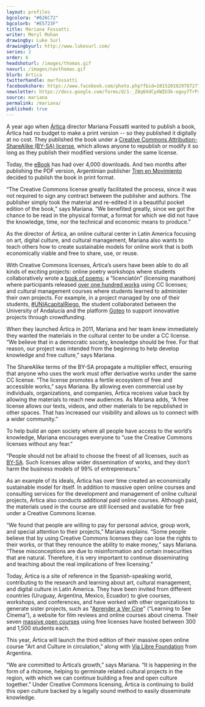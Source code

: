 ```yaml
---
layout: profiles
bgcolora: "#626C72"
bgcolorb: "#E5723F"
title: Mariana Fossatti
writer: Meryl Mohan
drawingby: Luke Surl
drawingbyurl: http://www.lukesurl.com/
series: 2
order: 6
headshoturl: /images/thomas.gif
navurl: /images/navthomas.gif
blurb: Ártica
twitterhandle: marfossatti
facebookshare: https://www.facebook.com/photo.php?fbid=10152019297872777
newsletter: https://docs.google.com/forms/d/1-_Z8q6XdCyXWZU3k-ogoy7TrPxhSN7nYHPvjj0MwogA/viewform?entry.239708838=Team+Open+-+Thomas&entry.1860916380&entry.1017428125&entry.1257771276
source: mariana
permalink: /mariana/
published: true
---
```


A year ago when [Ártica](http://articaonline.com) director Mariana Fossatti wanted to publish a book, Ártica had no budget to make a print version -- so they published it digitally at no cost. They published the book under a [Creative Commons Attribution-ShareAlike (BY-SA) license](http://creativecommons.org/licenses/by-sa/4.0/), which allows anyone to republish or modify it so long as they publish their modified versions under the same license. 

Today, the [eBook](http://www.articaonline.com/e-book-arte-y-cultura-en-circulacion-introduccion-al-derecho-de-autor-y-las-licencias-libres/) has had over 4,000 downloads. And two months after publishing the PDF version, Argentinian publisher [Tren en Movimiento](http://www.trenenmovimiento.com.ar/sl.html) decided to publish the book in print format. 

“The Creative Commons license greatly facilitated the process, since it was not required to sign any contract between the publisher and authors. The publisher simply took the material and re-edited it in a beautiful pocket edition of the book,” says Mariana. “We benefited greatly, since we got the chance to be read in the physical format, a format for which we did not have the knowledge, time, nor the technical and economic means to produce.”

As the director of Ártica, an online cultural center in Latin America focusing on art, digital culture, and cultural management, Mariana also wants to teach others how to create sustainable models for online work that is both economically viable and free to share, use, or reuse. 

With Creative Commons licenses, Ártica’s users have been able to do all kinds of exciting projects: online poetry workshops where students collaboratively wrote a [book of poems](http://www.articaonline.com/poemas-de-cinco-paises/); a “licenciatón” (licensing marathon) where participants released [over one hundred works](https://docs.google.com/a/creativecommons.org/spreadsheet/ccc?key=0AmA01Th5vwTYdERjOWRPSVFVLXFpbnBEVXF1UkFnZ1E&usp=drive_web#gid=0) using CC licenses; and cultural management courses where students learned to administer their own projects. For example, in a project managed by one of their students, [#UNIAcapitalRiego](http://goteo.org/call/unia-capital-riego/), the student collaborated between the University of Andalucía and the platform [Goteo](http://goteo.org/) to support innovative projects through crowdfunding. 

When they launched Ártica in 2011, Mariana and her team knew immediately they wanted the materials in the cultural center to be under a CC license. “We believe that in a democratic society, knowledge should be free. For that reason, our project was intended from the beginning to help develop knowledge and free culture,” says Mariana. 

The ShareAlike terms of the BY-SA propagate a multiplier effect, ensuring that anyone who uses the work must offer derivative works under the same CC license. “The license promotes a fertile ecosystem of free and accessible works,” says Mariana. By allowing even commercial use by individuals, organizations, and companies, Ártica receives value back by allowing the materials to reach new audiences. As Mariana adds, “A free license allows our texts, videos, and other materials to be republished in other spaces. That has increased our visibility and allows us to connect with a wider community.”

To help build an open society where all people have access to the world’s knowledge, Mariana encourages everyone to “use the Creative Commons licenses without any fear.” 

“People should not be afraid to choose the freest of all licenses, such as [BY-SA](http://creativecommons.org/licenses/by-sa/4.0/). Such licenses allow wider dissemination of works, and they don’t harm the business models of 99% of entrepreneurs.”

As an example of its ideals, Ártica has over time created an economically sustainable model for itself. In addition to massive open online courses and consulting services for the development and management of online cultural projects, Ártica also conducts additional paid online courses. Although paid, the materials used in the course are still licensed and available for free under a Creative Commons license. 

“We found that people are willing to pay for personal advice, group work, and special attention to their projects,” Mariana explains. “Some people believe that by using Creative Commons licenses they can lose the rights to their works, or that they renounce the ability to make money,” says Mariana. “These misconceptions are due to misinformation and certain insecurities that are natural. Therefore, it is very important to continue disseminating and teaching about the real implications of free licensing.”

Today, Ártica is a site of reference in the Spanish-speaking world, contributing to the research and learning about art, cultural management, and digital culture in Latin America. They have been invited from different countries (Uruguay, Argentina, Mexico, Ecuador) to give courses, workshops, and conferences, and have worked with other organizations to generate sister projects, such as "[Aprender a Ver Cine](http://creativecommons.org/licenses/by-sa/4.0/ )" (“Learning to See Cinema”), a website for film reviews and online courses about cinema. Their seven [massive open courses](http://www.articaonline.com/repositorio-de-cursos-abiertos/) using free licenses have hosted between 300 and 1,500 students each. 

This year, Ártica will launch the third edition of their massive open online course "Art and Culture in circulation,” along with [Vía Libre Foundation](http://www.vialibre.org.ar/) from Argentina. 

“We are committed to Ártica’s growth,” says Mariana. “It is happening in the form of a rhizome, helping to germinate related cultural projects in the region, with which we can continue building a free and open culture together.” Under Creative Commons licensing, Ártica is continuing to build this open culture backed by a legally sound method to easily disseminate knowledge. 


